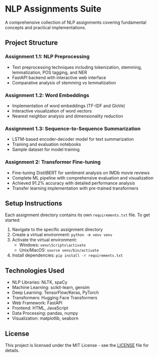 # NLP Assignments Suite

A comprehensive collection of NLP assignments covering fundamental concepts and practical implementations.

## Project Structure

### Assignment 1.1: NLP Preprocessing
- Text preprocessing techniques including tokenization, stemming, lemmatization, POS tagging, and NER
- FastAPI backend with interactive web interface
- Comparative analysis of stemming vs lemmatization

### Assignment 1.2: Word Embeddings
- Implementation of word embeddings (TF-IDF and GloVe)
- Interactive visualization of word vectors
- Nearest neighbor analysis and dimensionality reduction

### Assignment 1.3: Sequence-to-Sequence Summarization
- LSTM-based encoder-decoder model for text summarization
- Training and evaluation notebooks
- Sample dataset for model training

### Assignment 2: Transformer Fine-tuning
- Fine-tuning DistilBERT for sentiment analysis on IMDb movie reviews
- Complete ML pipeline with comprehensive evaluation and visualization
- Achieved 91.2% accuracy with detailed performance analysis
- Transfer learning implementation with pre-trained transformers

## Setup Instructions

Each assignment directory contains its own `requirements.txt` file. To get started:

1. Navigate to the specific assignment directory
2. Create a virtual environment: `python -m venv venv`
3. Activate the virtual environment:
   - Windows: `venv\Scripts\activate`
   - Unix/MacOS: `source venv/bin/activate`
4. Install dependencies: `pip install -r requirements.txt`

## Technologies Used

- NLP Libraries: NLTK, spaCy
- Machine Learning: scikit-learn, gensim
- Deep Learning: TensorFlow/Keras, PyTorch
- Transformers: Hugging Face Transformers
- Web Framework: FastAPI
- Frontend: HTML, JavaScript
- Data Processing: pandas, numpy
- Visualization: matplotlib, seaborn

## License

This project is licensed under the MIT License - see the [LICENSE](LICENSE) file for details. 